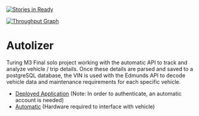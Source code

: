[![Stories in Ready](https://badge.waffle.io/jasonpilz/autolizer.svg?label=ready&title=Ready)](http://waffle.io/jasonpilz/autolizer)

[![Throughput Graph](https://graphs.waffle.io/jasonpilz/autolizer/throughput.svg)](https://waffle.io/jasonpilz/autolizer/metrics)

# Autolizer
Turing M3 Final solo project working with the automatic API to track and analyze vehicle / trip details. Once these details are parsed and saved to a postgreSQL database, the VIN is used with the Edmunds API to decode vehicle data and maintenance requirements for each specific vehicle.

* [Deployed Application](https://autolizer.herokuapp.com/) (Note: In order to authenticate, an automatic account is needed)
* [Automatic](https://www.automatic.com/home/?gclid=CjwKEAiA0ZC2BRDpo_Pym8m-4n4SJAB5Bn4xGnMA4eVILDC9cPfzZtei-WQHqJEWGQNcLFb16t-N5hoCLd_w_wcB) (Hardware required to interface with vehicle)

